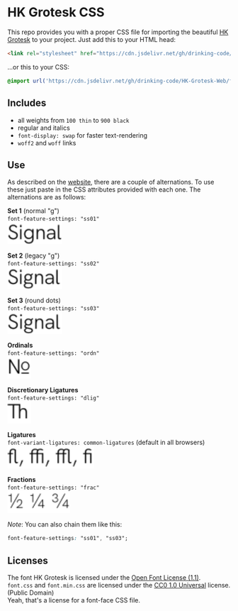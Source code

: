 # HK Grotesk CSS

This repo provides you with a proper CSS file for importing the beautiful [HK Grotesk](https://github.com/HankenDesignCo/HK-Grotesk) to your project. Just add this to your HTML head:
```html
<link rel="stylesheet" href="https://cdn.jsdelivr.net/gh/drinking-code/HK-Grotesk-Web/font.min.css">
```
...or this to your CSS:
```css
@import url('https://cdn.jsdelivr.net/gh/drinking-code/HK-Grotesk-Web/font.min.css');
```

## Includes
- all weights from `100 thin` to `900 black`
- regular and italics
- `font-display: swap` for faster text-rendering
- `woff2` and `woff` links

## Use
As described on the [website](http://hkgrotesk.com), there are a couple of alternations. To use these just paste in the CSS attributes provided with each one. The alternations are as follows:  

**Set 1** (normal "g")  
`font-feature-settings: "ss01"`  
<img src="images/set-01.svg" height="50">  

**Set 2** (legacy "g")  
`font-feature-settings: "ss02"`  
<img src="images/set-02.svg" height="50">  

**Set 3** (round dots)  
`font-feature-settings: "ss03"`  
<img src="images/set-03.svg" height="50">  

**Ordinals**  
`font-feature-settings: "ordn"`  
<img src="images/set-04.svg" height="50">  

**Discretionary Ligatures**  
`font-feature-settings: "dlig"`  
<img src="images/set-05.svg" height="50">  

**Ligatures**  
`font-variant-ligatures: common-ligatures` (default in all browsers)  
<img src="images/set-06.svg" height="50">  

**Fractions**  
`font-feature-settings: "frac"`  
<img src="images/set-08.svg" height="50">  
  
_Note_: You can also chain them like this:
```css
font-feature-settings: "ss01", "ss03";
```

## Licenses
The font HK Grotesk is licensed under the [Open Font License (1.1)](HKGrotesk-OFL.txt).  
`font.css` and `font.min.css` are licensed under the [CC0 1.0 Universal](LICENSE) license. (Public Domain)  
Yeah, that's a license for a font-face CSS file.
